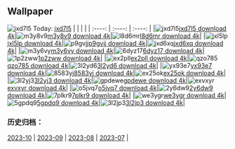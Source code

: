 ## Wallpaper
![jxd7l5](https://w.wallhaven.cc/full/jx/wallhaven-jxd7l5.png) Today: [jxd7l5](https://th.wallhaven.cc/small/jx/jxd7l5.jpg)
|      |      |      |
| :----: | :----: | :----: |
|![jxd7l5](https://th.wallhaven.cc/small/jx/jxd7l5.jpg)[jxd7l5 download 4k](https://wallhaven.cc/w/jxd7l5)|![m3y8v9](https://th.wallhaven.cc/small/m3/m3y8v9.jpg)[m3y8v9 download 4k](https://wallhaven.cc/w/m3y8v9)|![l8d6mr](https://th.wallhaven.cc/small/l8/l8d6mr.jpg)[l8d6mr download 4k](https://wallhaven.cc/w/l8d6mr)|
|![jxl5lp](https://th.wallhaven.cc/small/jx/jxl5lp.jpg)[jxl5lp download 4k](https://wallhaven.cc/w/jxl5lp)|![p9gvjj](https://th.wallhaven.cc/small/p9/p9gvjj.jpg)[p9gvjj download 4k](https://wallhaven.cc/w/p9gvjj)|![jxd6xq](https://th.wallhaven.cc/small/jx/jxd6xq.jpg)[jxd6xq download 4k](https://wallhaven.cc/w/jxd6xq)|
|![m3y6vy](https://th.wallhaven.cc/small/m3/m3y6vy.jpg)[m3y6vy download 4k](https://wallhaven.cc/w/m3y6vy)|![6dyz17](https://th.wallhaven.cc/small/6d/6dyz17.jpg)[6dyz17 download 4k](https://wallhaven.cc/w/6dyz17)|![1p2zww](https://th.wallhaven.cc/small/1p/1p2zww.jpg)[1p2zww download 4k](https://wallhaven.cc/w/1p2zww)|
|![ex2pll](https://th.wallhaven.cc/small/ex/ex2pll.jpg)[ex2pll download 4k](https://wallhaven.cc/w/ex2pll)|![qzo785](https://th.wallhaven.cc/small/qz/qzo785.jpg)[qzo785 download 4k](https://wallhaven.cc/w/qzo785)|![3l2yd6](https://th.wallhaven.cc/small/3l/3l2yd6.jpg)[3l2yd6 download 4k](https://wallhaven.cc/w/3l2yd6)|
|![yx93e7](https://th.wallhaven.cc/small/yx/yx93e7.jpg)[yx93e7 download 4k](https://wallhaven.cc/w/yx93e7)|![8583yj](https://th.wallhaven.cc/small/85/8583yj.jpg)[8583yj download 4k](https://wallhaven.cc/w/8583yj)|![ex25ok](https://th.wallhaven.cc/small/ex/ex25ok.jpg)[ex25ok download 4k](https://wallhaven.cc/w/ex25ok)|
|![3l2yj3](https://th.wallhaven.cc/small/3l/3l2yj3.jpg)[3l2yj3 download 4k](https://wallhaven.cc/w/3l2yj3)|![gpdewe](https://th.wallhaven.cc/small/gp/gpdewe.jpg)[gpdewe download 4k](https://wallhaven.cc/w/gpdewe)|![exvxyr](https://th.wallhaven.cc/small/ex/exvxyr.jpg)[exvxyr download 4k](https://wallhaven.cc/w/exvxyr)|
|![o5jvq7](https://th.wallhaven.cc/small/o5/o5jvq7.jpg)[o5jvq7 download 4k](https://wallhaven.cc/w/o5jvq7)|![2y6dw9](https://th.wallhaven.cc/small/2y/2y6dw9.jpg)[2y6dw9 download 4k](https://wallhaven.cc/w/2y6dw9)|![7plkr9](https://th.wallhaven.cc/small/7p/7plkr9.jpg)[7plkr9 download 4k](https://wallhaven.cc/w/7plkr9)|
|![we3ygr](https://th.wallhaven.cc/small/we/we3ygr.jpg)[we3ygr download 4k](https://wallhaven.cc/w/we3ygr)|![5gpdq9](https://th.wallhaven.cc/small/5g/5gpdq9.jpg)[5gpdq9 download 4k](https://wallhaven.cc/w/5gpdq9)|![3l2jp3](https://th.wallhaven.cc/small/3l/3l2jp3.jpg)[3l2jp3 download 4k](https://wallhaven.cc/w/3l2jp3)|

### 历史归档：
[2023-10](https://github.com/april-projects/april-wallpaper/tree/main/picture/2023-10/) | [2023-09](https://github.com/april-projects/april-wallpaper/tree/main/picture/2023-09/) | [2023-08](https://github.com/april-projects/april-wallpaper/tree/main/picture/2023-08/) | [2023-07](https://github.com/april-projects/april-wallpaper/tree/main/picture/2023-07/) | 